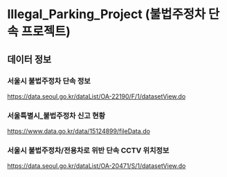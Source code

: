 # Illegal_Parking_Project (불법주정차 단속 프로젝트)
## 데이터 정보
### 서울시 불법주정차 단속 정보  
https://data.seoul.go.kr/dataList/OA-22190/F/1/datasetView.do
### 서울특별시_불법주정차 신고 현황
https://www.data.go.kr/data/15124899/fileData.do  
### 서울시 불법주정차/전용차로 위반 단속 CCTV 위치정보
https://data.seoul.go.kr/dataList/OA-20471/S/1/datasetView.do
